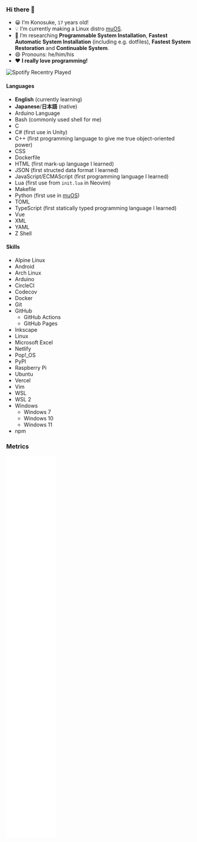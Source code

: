 ### Hi there 👋

<!--
**sakkke/sakkke** is a ✨ _special_ ✨ repository because its `README.md` (this file) appears on your GitHub profile.

Here are some ideas to get you started:

- 🔭 I’m currently working on ...
- 🌱 I’m currently learning ...
- 👯 I’m looking to collaborate on ...
- 🤔 I’m looking for help with ...
- 💬 Ask me about ...
- 📫 How to reach me: ...
- 😄 Pronouns: ...
- ⚡ Fun fact: ...
-->

- 😀 I’m Konosuke, `17` years old!
- 💡 I’m currently making a Linux distro [muOS].
- 🧪 I’m researching __Programmable System Installation__, __Fastest Automatic System Installation__ (including e.g. dotfiles), __Fastest System Restoration__ and __Continuable System__.
- 😄 Pronouns: he/him/his
- ❤️ __I really love programming!__

![Spotify Recentry Played](https://spotify-recently-played-readme.vercel.app/api?user=lgembq0v6w8uuug3ynkh6et1f&unique=1)

#### Languages

- __English__ (currently learning)
- __Japanese__/__日本語__ (native)
- Arduino Language
- Bash (commonly used shell for me)
- C
- C# (first use in Unity)
- C++ (first programming language to give me true object-oriented power)
- CSS
- Dockerfile
- HTML (first mark-up language I learned)
- JSON (first structed data format I learned)
- JavaScript/ECMAScript (first programming language I learned)
- Lua (first use from `init.lua` in Neovim)
- Makefile
- Python (first use in [muOS])
- TOML
- TypeScript (first statically typed programming language I learned)
- Vue
- XML
- YAML
- Z Shell

#### Skills

- Alpine Linux
- Android
- Arch Linux
- Arduino
- CircleCI
- Codecov
- Docker
- Git
- GitHub
  - GitHub Actions
  - GitHub Pages
- Inkscape
- Linux
- Microsoft Excel
- Netlify
- Pop!_OS
- PyPI
- Raspberry Pi
- Ubuntu
- Vercel
- Vim
- WSL
- WSL 2
- Windows
  - Windows 7
  - Windows 10
  - Windows 11
- npm

### Metrics

![Metrics](/github-metrics.svg)

[muOS]: https://github.com/sakkke/muos
